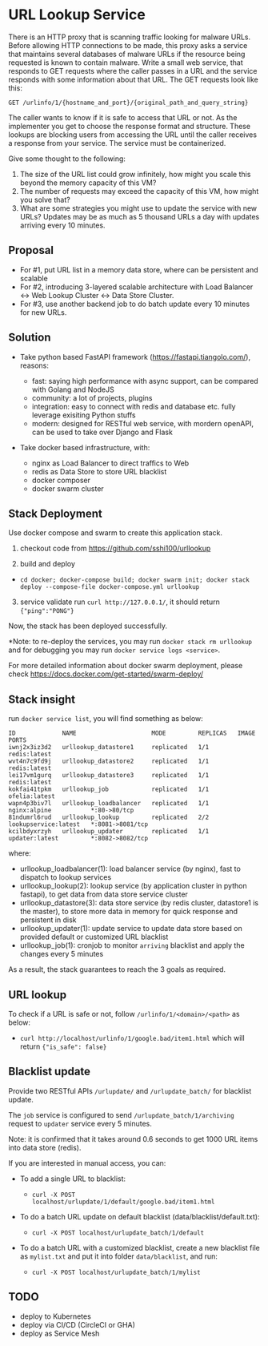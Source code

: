 # **URL Lookup Service**

There is an HTTP proxy that is scanning traffic looking for malware URLs. Before allowing HTTP connections to be made, this proxy asks a service that maintains several databases of malware   URLs if the resource being requested is known to contain malware. Write a small web service, that responds to GET requests where the caller passes in a URL and the service responds with some information about that URL. The GET requests look like this:

   ```GET /urlinfo/1/{hostname_and_port}/{original_path_and_query_string}```

The caller wants to know if it is safe to access that URL or not. As the implementer you get to choose the response format and structure. These lookups are blocking users from accessing the URL until the caller receives a response from your service. The service must be containerized.

Give some thought to the following:
1. The size of the URL list could grow infinitely, how might you scale this beyond the memory capacity of this VM?
2. The number of requests may exceed the capacity of this VM, how might you solve that?
3. What are some strategies you might use to update the service with new URLs? Updates may be as much as 5 thousand URLs a day with updates arriving every 10 minutes.

## **Proposal**

- For #1, put URL list in a memory data store, where can be persistent and scalable
- For #2, introducing 3-layered scalable architecture with Load Balancer <-> Web Lookup Cluster <-> Data Store Cluster.
- For #3, use another backend job to do batch update every 10 minutes for new URLs.


## **Solution**

- Take python based FastAPI framework (https://fastapi.tiangolo.com/), reasons:
  - fast: saying high performance with async support, can be compared with Golang and NodeJS
  - community: a lot of projects, plugins
  - integration: easy to connect with redis and database etc. fully leverage exisiting Python stuffs
  - modern: designed for RESTful web service, with mordern openAPI, can be used to take over Django and Flask 

- Take docker based infrastructure, with:
  - nginx as Load Balancer to direct traffics to Web
  - redis as Data Store to store URL blacklist
  - docker composer
  - docker swarm cluster


## **Stack Deployment**
Use docker compose and swarm to create this application stack.

1. checkout code from https://github.com/sshi100/urllookup

2. build and deploy

  - ```cd docker; docker-compose build; docker swarm init; docker stack deploy --compose-file docker-compose.yml urllookup```

3. service validate
  run `curl http://127.0.0.1/`, it should return `{"ping":"PONG"}`

Now, the stack has been deployed successfully.

*Note: to re-deploy the services, you may run `docker stack rm urllookup` and for debugging you may run `docker service logs <service>`.

For more detailed information about docker swarm deployment, please check https://docs.docker.com/get-started/swarm-deploy/  


## **Stack insight**

  run `docker service list`, you will find something as below:
  ```
ID             NAME                     MODE         REPLICAS   IMAGE                  PORTS
iwnj2x3iz3d2   urllookup_datastore1     replicated   1/1        redis:latest
wvt4n7c9fd9j   urllookup_datastore2     replicated   1/1        redis:latest
lei17vm1gurq   urllookup_datastore3     replicated   1/1        redis:latest
kokfai41tpkm   urllookup_job            replicated   1/1        ofelia:latest
wapn4p3biv7l   urllookup_loadbalancer   replicated   1/1        nginx:alpine           *:80->80/tcp
81ndumrl6rud   urllookup_lookup         replicated   2/2        lookupservice:latest   *:8081->8081/tcp
kcilbdyxrzyh   urllookup_updater        replicated   1/1        updater:latest         *:8082->8082/tcp
  ```
  where:
  - urllookup_loadbalancer(1): load balancer service (by nginx), fast to dispatch to lookup services
  - urllookup_lookup(2): lookup service (by application cluster in python fastapi), to get data from data store service cluster
  - urllookup_datastore(3): data store service (by redis cluster, datastore1 is the master), to store more data in memory for quick response and persistent in disk
  - urllookup_updater(1): update service to update data store based on provided default or customized URL blacklist
  - urllookup_job(1): cronjob to monitor `arriving` blacklist and apply the changes every 5 minutes

As a result, the stack guarantees to reach the 3 goals as required.


## **URL lookup**

To check if a URL is safe or not, follow `/urlinfo/1/<domain>/<path>` as below:
  - ```curl http://localhost/urlinfo/1/google.bad/item1.html``` which will return `{"is_safe": false}`


## **Blacklist update**
Provide two RESTful APIs `/urlupdate/` and `/urlupdate_batch/` for blacklist update.

The `job` service is configured to send `/urlupdate_batch/1/archiving` request to `updater` service every 5 minutes.

Note: it is confirmed that it takes around 0.6 seconds to get 1000 URL items into data store (redis).

If you are interested in manual access, you can:
- To add a single URL to blacklist:
  - ```curl -X POST localhost/urlupdate/1/default/google.bad/item1.html```

- To do a batch URL update on default blacklist (data/blacklist/default.txt):
  - ```curl -X POST localhost/urlupdate_batch/1/default```

- To do a batch URL with a customized blacklist, create a new blacklist file as `mylist.txt` and put it into folder `data/blacklist`, and run:
  - ```curl -X POST localhost/urlupdate_batch/1/mylist```



## **TODO**

- deploy to Kubernetes
- deploy via CI/CD (CircleCI or GHA)
- deploy as Service Mesh
